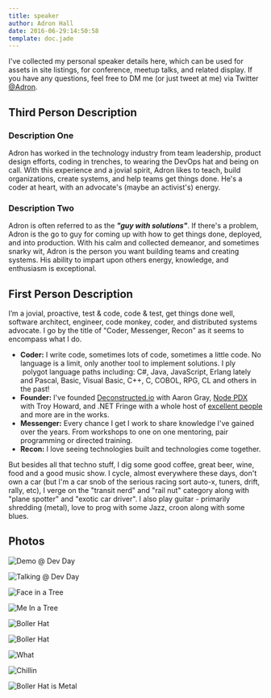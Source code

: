 ```yaml
---
title: speaker
author: Adron Hall
date: 2016-06-29:14:50:58
template: doc.jade
---
```

I've collected my personal speaker details here, which can be used for assets in site listings, for conference, meetup talks, and related display. If you have any questions, feel free to DM me (or just tweet at me) via Twitter [@Adron](https://twitter.com/Adron). 

## Third Person Description

### Description One

Adron has worked in the technology industry from team leadership, product design efforts, coding in trenches, to wearing the DevOps hat and being on call. With this experience and a jovial spirit, Adron likes to teach, build organizations, create systems, and help teams get things done. He's a coder at heart, with an advocate's (maybe an activist's) energy.

### Description Two

Adron is often referred to as the ***"guy with solutions"***. If there's a problem, Adron is the go to guy for coming up with how to get things done, deployed, and into production. With his calm and collected demeanor, and sometimes snarky wit, Adron is the person you want building teams and creating systems. His ability to impart upon others energy, knowledge, and enthusiasm is exceptional.

## First Person Description

I’m a jovial, proactive, test &amp; code, code & test, get things done well, software architect, engineer, code monkey, coder, and distributed systems advocate. I go by the title of "Coder, Messenger, Recon" as it seems to encompass what I do.

* **Coder:** I write code, sometimes lots of code, sometimes a little code. No language is a limit, only another tool to implement solutions. I ply  polygot language paths including: C#, Java, JavaScript, Erlang lately and Pascal, Basic, Visual Basic, C++, C, COBOL, RPG, CL and others in the past! 
* **Founder:** I've founded <a href="http://deconstructed.io/" target="_blank">Deconstructed.io</a> with Aaron Gray, <a href="http://nodepdx.org/" target="_blank">Node PDX</a> with Troy Howard, and <a>.NET Fringe</a> with a whole host of <a href="http://dotnetfringe.org/index.html#team" target="_blank">excellent people</a> and more are in the works.
* **Messenger:** Every chance I get I work to share knowledge I've gained over the years. From workshops to one on one mentoring, pair programming or directed training. 
* **Recon:** I love seeing technologies built and technologies come together. 

But besides all that techno stuff, I dig some good coffee, great beer, wine, food and a good music show. I cycle, almost everywhere these days, don't own a car (but I'm a car snob of the serious racing sort auto-x, tuners, drift, rally, etc), I verge on the "transit nerd" and "rail nut" category along with "plane spotter" and "exotic car driver". I also play guitar - primarily shredding (metal), love to prog with some Jazz, croon along with some blues.

## Photos

![Demo @ Dev Day](07-demo-at-dev-day.png)

![Talking @ Dev Day](08-talking-at-dev-day.png)

![Face in a Tree](00-face-tree.jpg)

![Me In a Tree](02-in-a-tree.jpg)

![Boller Hat](03-oh-yeah-boller-hat.jpg)

![Boller Hat](04-boller-hat.jpg)

![What](05-what.jpg)

![Chillin](06-chillin.jpg)

![Boller Hat is Metal](01-boller-hat-is-metal.jpg)